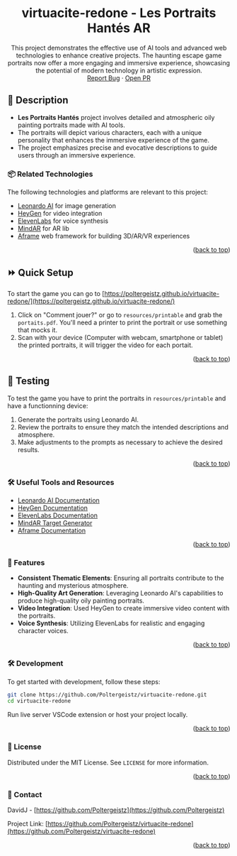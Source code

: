 <a name="readme-top"></a>

<div align="center">
  <h1 align="center">virtuacite-redone - Les Portraits Hantés AR</h1>
  <p align="center">
    This project demonstrates the effective use of AI tools and advanced web technologies to enhance creative projects. The haunting escape game portraits now offer a more engaging and immersive experience, showcasing the potential of modern technology in artistic expression.
    <br />
    <a href="https://github.com/Poltergeistz/virtuacite-redone/issues/">Report Bug</a>
    ·
    <a href="https://github.com/Poltergeistz/virtuacite-redone/pulls">Open PR</a>
  </p>
</div>

## 📖 Description

- **Les Portraits Hantés** project involves detailed and atmospheric oily painting portraits made with AI tools.
- The portraits will depict various characters, each with a unique personality that enhances the immersive experience of the game.
- The project emphasizes precise and evocative descriptions to guide users through an immersive experience.

### 📦 Related Technologies

The following technologies and platforms are relevant to this project:

- [Leonardo AI](https://www.leonardo.ai/) for image generation
- [HeyGen](https://www.heygen.com/) for video integration
- [ElevenLabs](https://www.elevenlabs.io/) for voice synthesis
- [MindAR](https://hiukim.github.io/mind-ar-js-doc/) for AR lib
- [Aframe](https://aframe.io/) web framework for building 3D/AR/VR experiences 

<p align="right">(<a href="#readme-top">back to top</a>)</p>

## ⏩ Quick Setup

To start the game you can go to [https://poltergeistz.github.io/virtuacite-redone/](https://poltergeistz.github.io/virtuacite-redone/) 

1. Click on "Comment jouer?" or go to `resources/printable` and grab the `portaits.pdf`. You'll need a printer to print the portrait or use something that mocks it.
2. Scan with your device (Computer with webcam, smartphone or tablet) the printed portraits, it will trigger the video for each portait.


<p align="right">(<a href="#readme-top">back to top</a>)</p>

## 🔬 Testing

To test the game you have to print the portraits in `resources/printable` and have a functionning device:

1. Generate the portraits using Leonardo AI.
2. Review the portraits to ensure they match the intended descriptions and atmosphere.
3. Make adjustments to the prompts as necessary to achieve the desired results.

<p align="right">(<a href="#readme-top">back to top</a>)</p>

### 🛠 Useful Tools and Resources

- [Leonardo AI Documentation](https://www.leonardo.ai/docs/)
- [HeyGen Documentation](https://www.heygen.com/docs/)
- [ElevenLabs Documentation](https://www.elevenlabs.io/docs/)
- [MindAR Target Generator](https://hiukim.github.io/mind-ar-js-doc/tools/compile/)
- [Aframe Documentation]([https://aframe.io/](https://aframe.io/docs/1.6.0/introduction/)) 

<p align="right">(<a href="#readme-top">back to top</a>)</p>

### 🌟 Features

- **Consistent Thematic Elements**: Ensuring all portraits contribute to the haunting and mysterious atmosphere.
- **High-Quality Art Generation**: Leveraging Leonardo AI's capabilities to produce high-quality oily painting portraits.
- **Video Integration**: Used HeyGen to create immersive video content with the portraits.
- **Voice Synthesis**: Utilizing ElevenLabs for realistic and engaging character voices.

<p align="right">(<a href="#readme-top">back to top</a>)</p>

### 🛠 Development

To get started with development, follow these steps:

```bash
git clone https://github.com/Poltergeistz/virtuacite-redone.git
cd virtuacite-redone
```

Run live server VSCode extension or host your project locally.

<p align="right">(<a href="#readme-top">back to top</a>)</p>

### 📄 License

Distributed under the MIT License. See `LICENSE` for more information.

<p align="right">(<a href="#readme-top">back to top</a>)</p>

### 📧 Contact

DavidJ - [https://github.com/Poltergeistz](https://github.com/Poltergeistz)

Project Link: [https://github.com/Poltergeistz/virtuacite-redone](https://github.com/Poltergeistz/virtuacite-redone)

<p align="right">(<a href="#readme-top">back to top</a>)</p>
